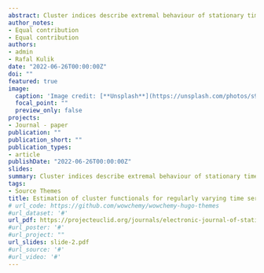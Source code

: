```yaml
---
abstract: Cluster indices describe extremal behaviour of stationary time series. We consider runs estimators of cluster indices. Using a modern theory of multivariate, regularly varying time series, we obtain central limit theorems under conditions that can be easily verified for a large class of models. In particular, we show that blocks and runs estimators have the same limiting variance.
author_notes:
- Equal contribution
- Equal contribution
authors:
- admin
- Rafal Kulik
date: "2022-06-26T00:00:00Z"
doi: ""
featured: true
image: 
  caption: 'Image credit: [**Unsplash**](https://unsplash.com/photos/s9CC2SKySJM)'
  focal_point: ""
  preview_only: false
projects:
- Journal - paper
publication: ""
publication_short: ""
publication_types:
- article
publishDate: "2022-06-26T00:00:00Z"
slides: 
summary: Cluster indices describe extremal behaviour of stationary time series. We consider runs estimators of cluster indices. Using a modern theory of multivariate, regularly varying time series, we obtain central limit theorems under conditions that can be easily verified for a large class of models. In particular, we show that blocks and runs estimators have the same limiting variance.
tags:
- Source Themes
title: Estimation of cluster functionals for regularly varying time series :Runs estimators
# url_code: https://github.com/wowchemy/wowchemy-hugo-themes
#url_dataset: '#'
url_pdf: https://projecteuclid.org/journals/electronic-journal-of-statistics/volume-16/issue-1/Estimation-of-cluster-functionals-for-regularly-varying-time-series/10.1214/22-EJS2026.full
#url_poster: '#'
#url_project: ""
url_slides: slide-2.pdf
#url_source: '#'
#url_video: '#'
---
```

